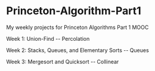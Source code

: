 # Princeton-Algorithm-Part1
My weekly projects for Princeton Algorithms Part 1 MOOC

Week 1: Union-Find -- Percolation

Week 2: Stacks, Queues, and Elementary Sorts -- Queues

Week 3: Mergesort and Quicksort -- Collinear
